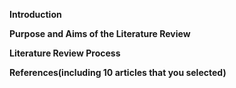 
**Introduction**

**Purpose and Aims of the Literature Review**


**Literature Review Process**


**References(including 10 articles that you selected)**
